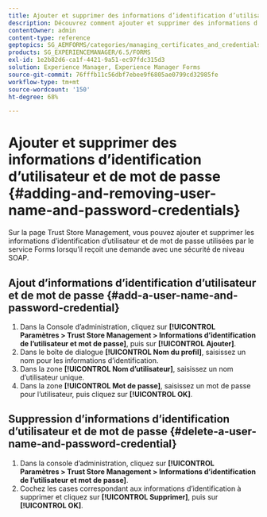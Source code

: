 ```yaml
---
title: Ajouter et supprimer des informations d’identification d’utilisateur et de mot de passe
description: Découvrez comment ajouter et supprimer des informations d’identification d’utilisateur et de mot de passe.
contentOwner: admin
content-type: reference
geptopics: SG_AEMFORMS/categories/managing_certificates_and_credentials
products: SG_EXPERIENCEMANAGER/6.5/FORMS
exl-id: 1e2b82d6-ca1f-4421-9a51-ec97fdc315d3
solution: Experience Manager, Experience Manager Forms
source-git-commit: 76fffb11c56dbf7ebee9f6805ae0799cd32985fe
workflow-type: tm+mt
source-wordcount: '150'
ht-degree: 68%

---
```


# Ajouter et supprimer des informations d’identification d’utilisateur et de mot de passe {#adding-and-removing-user-name-and-password-credentials}

Sur la page Trust Store Management, vous pouvez ajouter et supprimer les informations d’identification d’utilisateur et de mot de passe utilisées par le service Forms lorsqu’il reçoit une demande avec une sécurité de niveau SOAP.

## Ajout d’informations d’identification d’utilisateur et de mot de passe {#add-a-user-name-and-password-credential}

1. Dans la Console d’administration, cliquez sur **[!UICONTROL Paramètres > Trust Store Management > Informations d’identification de l’utilisateur et mot de passe]**, puis sur **[!UICONTROL Ajouter]**.
1. Dans le boîte de dialogue **[!UICONTROL Nom du profil]**, saisissez un nom pour les informations d’identification.
1. Dans la zone **[!UICONTROL Nom d’utilisateur]**, saisissez un nom d’utilisateur unique.
1. Dans la zone **[!UICONTROL Mot de passe]**, saisissez un mot de passe pour l’utilisateur, puis cliquez sur **[!UICONTROL OK]**.

## Suppression d’informations d’identification d’utilisateur et de mot de passe {#delete-a-user-name-and-password-credential}

1. Dans la console d’administration, cliquez sur **[!UICONTROL Paramètres > Trust Store Management > Informations d’identification de l’utilisateur et mot de passe]**.
1. Cochez les cases correspondant aux informations d’identification à supprimer et cliquez sur **[!UICONTROL Supprimer]**, puis sur **[!UICONTROL OK]**.
